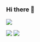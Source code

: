 ### Hi there 👋
![](http://github-profile-summary-cards.vercel.app/api/cards/profile-details?username=605671435&theme=darcula)

![](http://github-profile-summary-cards.vercel.app/api/cards/repos-per-language?username=605671435&theme=darcula)
![](http://github-profile-summary-cards.vercel.app/api/cards/most-commit-language?username=605671435&theme=darcula)
